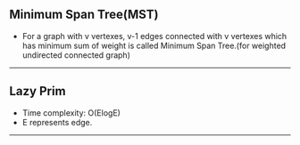 ## Minimum Span Tree(MST)
- For a graph with v vertexes, v-1 edges connected with v vertexes which has  minimum sum of weight is called Minimum Span Tree.(for weighted undirected connected graph)
---
## Lazy Prim
- Time complexity: O(ElogE)  
- E represents edge.
---
